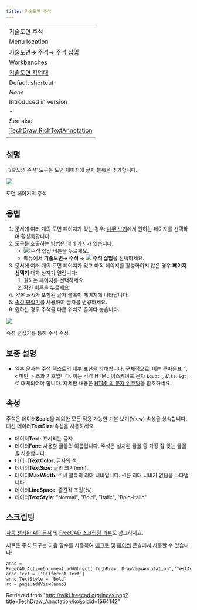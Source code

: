 ```yaml
---
title: 기술도면 주석
---
```


|                                                                                           |
| ----------------------------------------------------------------------------------------- |
| 기술도면 주석                                                                             |
| Menu location                                                                             |
| 기술도면→ 주석→ 주석 삽입                                                                 |
| Workbenches                                                                               |
| [기술도면 작업대](/TechDraw_Workbench/ko "TechDraw Workbench/ko")                         |
| Default shortcut                                                                          |
| _None_                                                                                    |
| Introduced in version                                                                     |
| -                                                                                         |
| See also                                                                                  |
| [TechDraw RichTextAnnotation](/TechDraw_RichTextAnnotation "TechDraw RichTextAnnotation") |
|                                                                                           |

## 설명

_기술도면 주석'_ 도구는 도면 페이지에 글자 블록을 추가합니다.

![](/images/AnnotationSample.png)

도면 페이지의 주석

## 용법

1. 문서에 여러 개의 도면 페이지가 있는 경우: [나무 보기](/Tree_view/ko "Tree view/ko")에서 원하는 페이지를 선택하여 활성화합니다.
2. 도구를 호출하는 방법은 여러 가지가 있습니다.
   - ![](/images/TechDraw_Annotation.svg) 주석 삽입 버튼을 누르세요.
   * 메뉴에서 **기술도면→ 주석 → ![](/images/TechDraw_Annotation.svg) 주석 삽입**을 선택하세요.
3. 문서에 여러 개의 도면 페이지가 있고 아직 페이지를 활성화하지 않은 경우 **페이지 선택기** 대화 상자가 열립니다:
   1. 원하는 페이지를 선택하세요.
   2. 확인 버튼을 누르세요.
4. *기본 글자*가 포함된 글자 블록이 페이지에 나타납니다.
5. [속성 편집기](/Property_editor/ko "Property editor/ko")를 사용하여 글자를 변경하세요.
6. 원하는 경우 주석을 다른 위치로 끌어다 놓습니다.

![](/images/UpdateAnnotation.png)

속성 편집기를 통해 주석 수정

## 보충 설명

- 일부 문자는 주석 텍스트의 내부 표현을 방해합니다. 구체적으로, 이는 큰따옴표 `"`, `<` 미만, `>` 초과 기호입니다. 이는 각각 HTML 이스케이프 문자 `&quot;`, `&lt;`, `&gt;`로 대체되어야 합니다. 자세한 내용은 [HTML의 문자 인코딩](https://en.wikipedia.org/wiki/Character_encodings_in_HTML#HTML_character_references)을 참조하세요.

## 속성

주석은 데이터**Scale**을 제외한 모든 적용 가능한 기본 보기(View) 속성을 상속합니다. 대신 데이터**TextSize** 속성을 사용하세요.

- 데이터**Text**: 표시되는 글자.
- 데이터**Font**: 사용할 글꼴의 이름입니다. 주석은 설치된 글꼴 중 가장 잘 맞는 글꼴을 사용합니다.
- 데이터**TextColor**: 글자의 색
- 데이터**TextSize**: 글의 크기(mm).
- 데이터**MaxWidth**: 주석 블록의 최대 너비입니다. -1은 최대 너비가 없음을 나타냅니다.
- 데이터**LineSpace**: 줄간격 조정(%).
- 데이터**TextStyle**: "Normal", "Bold", "Italic", "Bold-Italic"

## 스크립팅

[자동 생성된 API 문서](https://freecad.github.io/SourceDoc/) 및 [FreeCAD 스크립팅 기본](/FreeCAD_Scripting_Basics/ko "FreeCAD Scripting Basics/ko")도 참고하세요.

새로운 주석 도구는 다음 함수를 사용하여 [매크로](/Macros/ko "Macros/ko") 및 [파이썬](/Python/ko "Python/ko") 콘솔에서 사용할 수 있습니다:

```
anno = FreeCAD.ActiveDocument.addObject('TechDraw::DrawViewAnnotation','TestAnno')
anno.Text = ['Different Text']
anno.TextStyle = 'Bold'
rc = page.addView(anno)

```

Retrieved from "<http://wiki.freecad.org/index.php?title=TechDraw_Annotation/ko&oldid=1564142>"
